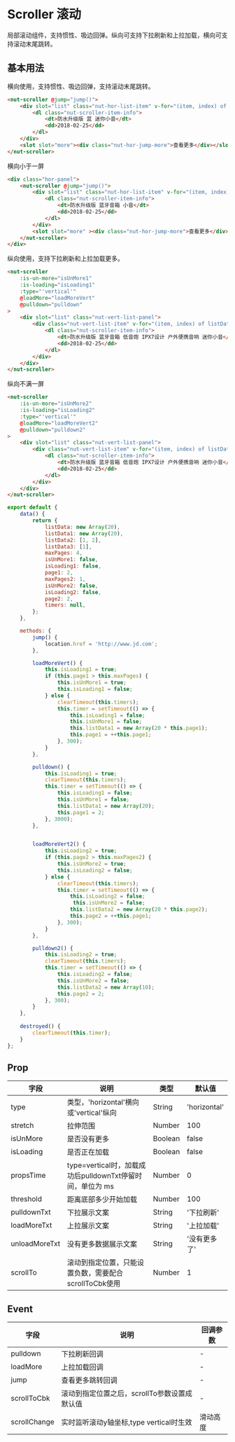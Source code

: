 # Scroller 滚动

局部滚动组件，支持惯性、吸边回弹。纵向可支持下拉刷新和上拉加载，横向可支持滚动末尾跳转。

## 基本用法

横向使用，支持惯性、吸边回弹，支持滚动末尾跳转。

```html
<nut-scroller @jump="jump()">
    <div slot="list" class="nut-hor-list-item" v-for="(item, index) of listData" :key="index">
        <dl class="nut-scroller-item-info">
            <dt>防水升级版 蓝 迷你小音</dt>
            <dd>2018-02-25</dd>
        </dl>
    </div>
    <slot slot="more"><div class="nut-hor-jump-more">查看更多</div></slot>
</nut-scroller>
```

横向小于一屏
```html
<div class="hor-panel">
    <nut-scroller @jump="jump()">
        <div slot="list" class="nut-hor-list-item" v-for="(item, index) of listData3" :key="index">
            <dl class="nut-scroller-item-info">
                <dt>防水升级版 蓝牙音箱 小音</dt>
                <dd>2018-02-25</dd>
            </dl>
        </div>
        <slot slot="more" ><div class="nut-hor-jump-more">查看更多</div></slot>
    </nut-scroller>
</div>
```
纵向使用，支持下拉刷新和上拉加载更多。

```html
<nut-scroller
    :is-un-more="isUnMore1" 
    :is-loading="isLoading1"
    :type="'vertical'"
    @loadMore="loadMoreVert"
    @pulldown="pulldown"
> 
    <div slot="list" class="nut-vert-list-panel">
        <div class="nut-vert-list-item" v-for="(item, index) of listData1" :key="index">
            <dl class="nut-scroller-item-info">
                <dt>防水升级版 蓝牙音箱 低音炮 IPX7设计 户外便携音响 迷你小音</dt>
                <dd>2018-02-25</dd>
            </dl>
        </div>
    </div>
</nut-scroller>
```

纵向不满一屏

```html
<nut-scroller
    :is-un-more="isUnMore2" 
    :is-loading="isLoading2"
    :type="'vertical'"
    @loadMore="loadMoreVert2"
    @pulldown="pulldown2"
> 
    <div slot="list" class="nut-vert-list-panel">
        <div class="nut-vert-list-item" v-for="(item, index) of listData2" :key="index">
            <dl class="nut-scroller-item-info">
                <dt>防水升级版 蓝牙音箱 低音炮 IPX7设计 户外便携音响 迷你小音</dt>
                <dd>2018-02-25</dd>
            </dl>
        </div>
    </div>
</nut-scroller>
```

```javascript
export default {
    data() {
        return {
            listData: new Array(20),
            listData1: new Array(20),
            listData2: [1, 2],
            listData3: [1],
            maxPages: 4,
            isUnMore1: false,
            isLoading1: false,
            page1: 2,
            maxPages2: 1,
            isUnMore2: false,
            isLoading2: false,
            page2: 2,
            timers: null,
        };
    },

    methods: {
        jump() {
            location.href = 'http://www.jd.com';
        },

        loadMoreVert() {
            this.isLoading1 = true;
            if (this.page1 > this.maxPages) {
                this.isUnMore1 = true;
                this.isLoading1 = false;
            } else {
                clearTimeout(this.timers);
                this.timer = setTimeout(() => {
                    this.isLoading1 = false;
                    this.isUnMore1 = false;
                    this.listData1 = new Array(20 * this.page1);
                    this.page1 = ++this.page1;
                }, 300);
            }
        },

        pulldown() {
            this.isLoading1 = true;
            clearTimeout(this.timers);
            this.timer = setTimeout(() => {
                this.isLoading1 = false;
                this.isUnMore1 = false;
                this.listData1 = new Array(20);
                this.page1 = 2;
            }, 3000);
        },


        loadMoreVert2() {
            this.isLoading2 = true;
            if (this.page2 > this.maxPages2) {
                this.isUnMore2 = true;
                this.isLoading2 = false;
            } else {
                clearTimeout(this.timers);
                this.timer = setTimeout(() => {
                    this.isLoading2 = false;
                     this.isUnMore2 = false;
                    this.listData2 = new Array(20 * this.page2);
                    this.page2 = ++this.page1;
                }, 300);
            }
        },

        pulldown2() {
            this.isLoading2 = true;
            clearTimeout(this.timers);
            this.timer = setTimeout(() => {
                this.isLoading2 = false;
                this.isUnMore2 = false;
                this.listData2 = new Array(10);
                this.page2 = 2;
            }, 300);
        }
    },
    
    destroyed() {
        clearTimeout(this.timer);
    }
};
```

## Prop

| 字段 | 说明 | 类型 | 默认值
|----- | ----- | ----- | ----- 
| type | 类型，'horizontal'横向或'vertical'纵向 | String | 'horizontal'
| stretch | 拉伸范围 | Number | 100
| isUnMore | 是否没有更多 | Boolean | false
| isLoading | 是否正在加载 | Boolean | false
| propsTime | type=vertical时，加载成功后pulldownTxt停留时间，单位为 ms | Number | 0
| threshold | 距离底部多少开始加载 | Number | 100
| pulldownTxt | 下拉展示文案 | String | '下拉刷新'
| loadMoreTxt | 上拉展示文案 | String | '上拉加载'
| unloadMoreTxt | 没有更多数据展示文案 | String | '没有更多了'
| scrollTo | 滚动到指定位置，只能设置负数，需要配合scrollToCbk使用 | Number | 1

## Event

| 字段 | 说明 | 回调参数 
|----- | ----- | ----- 
| pulldown | 下拉刷新回调 | -
| loadMore | 上拉加载回调 | -
| jump | 查看更多跳转回调 | -
| scrollToCbk | 滚动到指定位置之后，scrollTo参数设置成默认值 | -
| scrollChange | 实时监听滚动y轴坐标,type vertical时生效 | 滑动高度